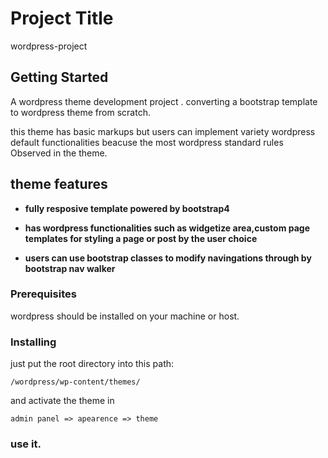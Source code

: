 # Project Title

wordpress-project

## Getting Started

A wordpress theme development project .
converting a bootstrap template to  wordpress theme from scratch.

this theme has basic markups but users can implement variety wordpress default functionalities beacuse the most  wordpress standard rules Observed in the theme.


## theme features

* **fully resposive template powered by bootstrap4** 

* **has wordpress functionalities such as  widgetize area,custom page templates for styling a page or post by the user choice** 

* **users can use bootstrap classes to modify navingations through by bootstrap nav walker** 


### Prerequisites

wordpress should be installed on your machine or host.


### Installing

just put the root directory into this path: 

```
/wordpress/wp-content/themes/
```

and activate the theme in 

```
admin panel => apearence => theme 
```








### use it. 














